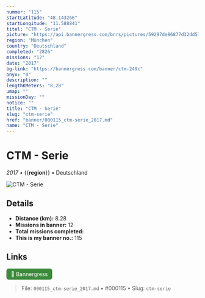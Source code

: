 ```yaml
---
nummer: "115"
startLatitude: "48.143266"
startLongitude: "11.588841"
titel: "CTM - Serie"
picture: "https://api.bannergress.com/bnrs/pictures/59297de86877d32dd5738ca20ce7816e"
region: "München"
country: "Deutschland"
completed: "2826"
missions: "12"
date: "2017"
bg-link: "https://bannergress.com/banner/ctm-249c"
onyx: "0"
description: ""
lengthKMeters: "8,28"
umap: ""
missionDay: ""
notice: ""
title: "CTM - Serie"
slug: "ctm-serie"
href: "banner/000115_ctm-serie_2017.md"
name: "CTM - Serie"
---
```

# CTM - Serie

*2017* • {{__region__}} • Deutschland

![CTM - Serie](https://api.bannergress.com/bnrs/pictures/59297de86877d32dd5738ca20ce7816e)



## Details
- **Distance (km):** 8.28
- **Missions in banner:** 12
- **Total missions completed:** 
- **This is my banner no.:** 115





## Links
<a href="https://bannergress.com/banner/ctm-249c" target="_blank" style="display:inline-block;margin-right:8px;padding:6px 12px;background:#3c8b3c;color:#fff;text-decoration:none;border-radius:6px;">🔗 Bannergress</a>



> File: `000115_ctm-serie_2017.md` • #000115 • Slug: `ctm-serie`
